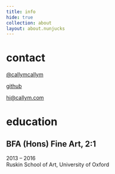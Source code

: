```yaml
---
title: info
hide: true
collection: about
layout: about.nunjucks
---
```

# contact
[@callymcallym](http://twitter.com/callymcallym)

[github](http://github.com/callym)

[hi@callym.com](mailto:hi@callym.com)

# education
## BFA (Hons) Fine Art, 2:1
<div class="date">2013 &ndash; 2016</div>
Ruskin School of Art, University of Oxford
